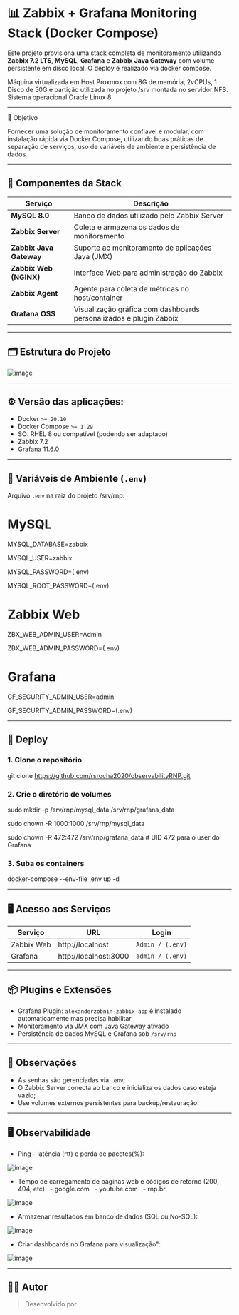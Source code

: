 # 📊 Zabbix + Grafana Monitoring Stack (Docker Compose)

Este projeto provisiona uma stack completa de monitoramento utilizando **Zabbix 7.2 LTS**, **MySQL**, **Grafana** e **Zabbix Java Gateway** com volume persistente em disco local. O deploy é realizado via docker compose.

Máquina virtualizada em Host Proxmox com 8G de memória, 2vCPUs, 1 Disco de 50G e partição utilizada no projeto /srv montada no servidor NFS. Sistema operacional Oracle Linux 8.

---

🎯 Objetivo

Fornecer uma solução de monitoramento confiável e modular, com instalação rápida via Docker Compose, utilizando boas práticas de separação de serviços, uso de variáveis de ambiente e persistência de dados.

---

## 🧹 Componentes da Stack

| Serviço               | Descrição                                                                 |
|-----------------------|---------------------------------------------------------------------------|
| **MySQL 8.0**         | Banco de dados utilizado pelo Zabbix Server                               |
| **Zabbix Server**     | Coleta e armazena os dados de monitoramento                               |
| **Zabbix Java Gateway** | Suporte ao monitoramento de aplicações Java (JMX)                        |
| **Zabbix Web (NGINX)**| Interface Web para administração do Zabbix                                |
| **Zabbix Agent**      | Agente para coleta de métricas no host/container                          |
| **Grafana OSS**       | Visualização gráfica com dashboards personalizados e plugin Zabbix        |

---

## 🗂️ Estrutura do Projeto

![image](https://github.com/user-attachments/assets/90bf15d8-bb06-4c09-845f-e3ec9d9a3185)

---

## ⚙️ Versão das aplicações:

- Docker `>= 20.10`
- Docker Compose `>= 1.29`
- SO: RHEL 8 ou compatível (podendo ser adaptado)
- Zabbix 7.2
- Grafana 11.6.0

---

## 🔐 Variáveis de Ambiente (`.env`)

Arquivo `.env` na raiz do projeto /srv/rnp:

# MySQL
MYSQL_DATABASE=zabbix

MYSQL_USER=zabbix

MYSQL_PASSWORD=(.env)

MYSQL_ROOT_PASSWORD=(.env)

# Zabbix Web
ZBX_WEB_ADMIN_USER=Admin

ZBX_WEB_ADMIN_PASSWORD=(.env)

# Grafana
GF_SECURITY_ADMIN_USER=admin

GF_SECURITY_ADMIN_PASSWORD=(.env)

---

## 🚀 Deploy

### 1. Clone o repositório

git clone https://github.com/rsrocha2020/observabilityRNP.git

### 2. Crie o diretório de volumes

sudo mkdir -p /srv/rnp/mysql_data /srv/rnp/grafana_data

sudo chown -R 1000:1000 /srv/rnp/mysql_data

sudo chown -R 472:472 /srv/rnp/grafana_data   # UID 472 para o user do Grafana

### 3. Suba os containers

docker-compose --env-file .env up -d

---

## 🖥️ Acesso aos Serviços

| Serviço       | URL                      | Login                         |
|---------------|--------------------------|-------------------------------|
| Zabbix Web    | http://localhost         | `Admin / (.env)`    |
| Grafana       | http://localhost:3000    | `admin / (.env)`   |

---

## 📦 Plugins e Extensões

- Grafana Plugin: `alexanderzobnin-zabbix-app` é instalado automaticamente mas precisa habilitar
- Monitoramento via JMX com Java Gateway ativado
- Persistência de dados MySQL e Grafana sob `/srv/rnp`

---

## 📌 Observações

- As senhas são gerenciadas via `.env`;
- O Zabbix Server conecta ao banco e inicializa os dados caso esteja vazio;
- Use volumes externos persistentes para backup/restauração.

---

## 🖥️ Observabilidade
- Ping - latência (rtt) e perda de pacotes(%):
  
![image](https://github.com/user-attachments/assets/f35d25bc-b312-458c-82f0-f3e39a84b4b3)

- Tempo de carregamento de páginas web e códigos de retorno (200, 404, etc)
  - google.com
  - youtube.com
  - rnp.br
  
![image](https://github.com/user-attachments/assets/569cd997-8f87-4128-9f55-6c060a82788d)

- Armazenar resultados em banco de dados (SQL ou No-SQL):
  
![image](https://github.com/user-attachments/assets/fbb892d6-6018-45e7-8bc4-73fda5f95f5b)

- Criar dashboards no Grafana para visualização":
  
![image](https://github.com/user-attachments/assets/00213530-d13b-4bac-8b28-515fd2a9771b)

---

## 👨‍💻 Autor

> Desenvolvido por



